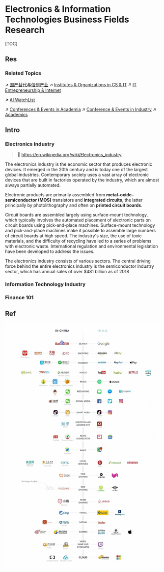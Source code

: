 # Electronics & Information Technologies Business Fields Research

[TOC]



## Res
### Related Topics
↗ [国产替代与信创产业](../../CyberSecurity/国产替代与信创产业.md)
↗ [Institutes & Organizations in CS & IT](../../🗺%20CS%20Overview/Institutes%20&%20Organizations%20in%20CS%20&%20IT.md)
↗ [IT Entrepreneurship & Internet](../../../Entrepreneurship/IT%20Entrepreneurship%20&%20Internet.md)

↗ [AI WatchList](../../Artificial%20Intelligence/👀%20AI%20WatchList/AI%20WatchList.md)

↗ [Conferences & Events in Academia](../../🗺%20CS%20Overview/📅%20Conferences%20&%20Events%20in%20Academia/Conferences%20&%20Events%20in%20Academia.md)
↗ [Conference & Events in Industry](../../🗺%20CS%20Overview/📆%20Conference%20&%20Events%20in%20Industry/Conference%20&%20Events%20in%20Industry.md)
↗ [Academics](../../Academics/Academics.md)



## Intro
### Electronics Industry
> 🔗 https://en.wikipedia.org/wiki/Electronics_industry

The electronics industry is the economic sector that produces electronic devices. It emerged in the 20th century and is today one of the largest global industries. Contemporary society uses a vast array of electronic devices that are built in factories operated by the industry, which are almost always partially automated.

Electronic products are primarily assembled from **metal–oxide–semiconductor (MOS)** transistors and **integrated circuits**, the latter principally by photolithography and often on **printed circuit boards**.

Circuit boards are assembled largely using surface-mount technology, which typically involves the automated placement of electronic parts on circuit boards using pick-and-place machines. Surface-mount technology and pick-and-place machines make it possible to assemble large numbers of circuit boards at high speed.
The industry's size, the use of toxic materials, and the difficulty of recycling have led to a series of problems with electronic waste. International regulation and environmental legislation have been developed to address the issues.

The electronics industry consists of various sectors. The central driving force behind the entire electronics industry is the semiconductor industry sector, which has annual sales of over $481 billion as of 2018


### Information Technology Industry


### Finance 101



## Ref
[数字经济及其核心产业统计分类（2021） | 国家统计局令]: https://www.gov.cn/gongbao/content/2021/content_5625996.htm

[Electronics industry | wikipedia]: https://en.wikipedia.org/wiki/Electronics_industry

[73 「一图看懂中美互联网平行宇宙（仅供参考） - 电商（全渠道）一点通 | 小红书 - 你的生活指南」 😆 ngeZATOMrIwpVLt 😆]: http://xhslink.com/y442xO

![](../../../Assets/Pics/Pasted%20image%2020240705173804.png)

